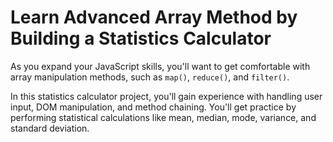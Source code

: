 # Learn Advanced Array Method by Building a Statistics Calculator

As you expand your JavaScript skills, you'll want to get comfortable with array manipulation methods, such as ```map()```, ```reduce()```, and ```filter()```.

In this statistics calculator project, you'll gain experience with handling user input, DOM manipulation, and method chaining. You'll get practice by performing statistical calculations like mean, median, mode, variance, and standard deviation.
